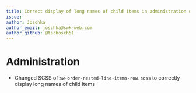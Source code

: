 ```yaml
---
title: Correct display of long names of child items in administration order
issue: -
author: Joschka
author_email: joschka@swk-web.com
author_github: @tschosch51
---
```

# Administration
* Changed SCSS of `sw-order-nested-line-items-row.scss` to correctly display long names of child items
